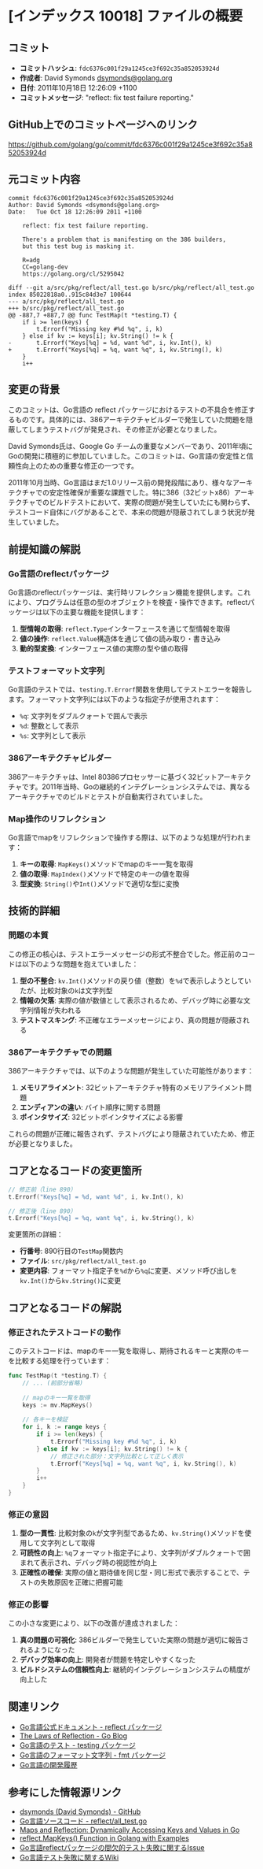 # [インデックス 10018] ファイルの概要

## コミット

- **コミットハッシュ**: `fdc6376c001f29a1245ce3f692c35a852053924d`
- **作成者**: David Symonds <dsymonds@golang.org>
- **日付**: 2011年10月18日 12:26:09 +1100
- **コミットメッセージ**: "reflect: fix test failure reporting."

## GitHub上でのコミットページへのリンク

https://github.com/golang/go/commit/fdc6376c001f29a1245ce3f692c35a852053924d

## 元コミット内容

```
commit fdc6376c001f29a1245ce3f692c35a852053924d
Author: David Symonds <dsymonds@golang.org>
Date:   Tue Oct 18 12:26:09 2011 +1100

    reflect: fix test failure reporting.
    
    There's a problem that is manifesting on the 386 builders,
    but this test bug is masking it.
    
    R=adg
    CC=golang-dev
    https://golang.org/cl/5295042

diff --git a/src/pkg/reflect/all_test.go b/src/pkg/reflect/all_test.go
index 85022818a0..915c84d3e7 100644
--- a/src/pkg/reflect/all_test.go
+++ b/src/pkg/reflect/all_test.go
@@ -887,7 +887,7 @@ func TestMap(t *testing.T) {
 	if i >= len(keys) {
 		t.Errorf("Missing key #%d %q", i, k)
 	} else if kv := keys[i]; kv.String() != k {
-		t.Errorf("Keys[%q] = %d, want %d", i, kv.Int(), k)
+		t.Errorf("Keys[%q] = %q, want %q", i, kv.String(), k)
 	}
 	i++
```

## 変更の背景

このコミットは、Go言語の reflect パッケージにおけるテストの不具合を修正するものです。具体的には、386アーキテクチャビルダーで発生していた問題を隠蔽してしまうテストバグが発見され、その修正が必要となりました。

David Symonds氏は、Google Go チームの重要なメンバーであり、2011年頃にGoの開発に積極的に参加していました。このコミットは、Go言語の安定性と信頼性向上のための重要な修正の一つです。

2011年10月当時、Go言語はまだ1.0リリース前の開発段階にあり、様々なアーキテクチャでの安定性確保が重要な課題でした。特に386（32ビットx86）アーキテクチャでのビルドテストにおいて、実際の問題が発生していたにも関わらず、テストコード自体にバグがあることで、本来の問題が隠蔽されてしまう状況が発生していました。

## 前提知識の解説

### Go言語のreflectパッケージ

Go言語のreflectパッケージは、実行時リフレクション機能を提供します。これにより、プログラムは任意の型のオブジェクトを検査・操作できます。reflectパッケージは以下の主要な機能を提供します：

1. **型情報の取得**: `reflect.Type`インターフェースを通じて型情報を取得
2. **値の操作**: `reflect.Value`構造体を通じて値の読み取り・書き込み
3. **動的型変換**: インターフェース値の実際の型や値の取得

### テストフォーマット文字列

Go言語のテストでは、`testing.T.Errorf`関数を使用してテストエラーを報告します。フォーマット文字列には以下のような指定子が使用されます：

- `%q`: 文字列をダブルクォートで囲んで表示
- `%d`: 整数として表示  
- `%s`: 文字列として表示

### 386アーキテクチャビルダー

386アーキテクチャは、Intel 80386プロセッサーに基づく32ビットアーキテクチャです。2011年当時、Goの継続的インテグレーションシステムでは、異なるアーキテクチャでのビルドとテストが自動実行されていました。

### Map操作のリフレクション

Go言語でmapをリフレクションで操作する際は、以下のような処理が行われます：

1. **キーの取得**: `MapKeys()`メソッドでmapのキー一覧を取得
2. **値の取得**: `MapIndex()`メソッドで特定のキーの値を取得
3. **型変換**: `String()`や`Int()`メソッドで適切な型に変換

## 技術的詳細

### 問題の本質

この修正の核心は、テストエラーメッセージの形式不整合でした。修正前のコードは以下のような問題を抱えていました：

1. **型の不整合**: `kv.Int()`メソッドの戻り値（整数）を`%d`で表示しようとしていたが、比較対象の`k`は文字列型
2. **情報の欠落**: 実際の値が数値として表示されるため、デバッグ時に必要な文字列情報が失われる
3. **テストマスキング**: 不正確なエラーメッセージにより、真の問題が隠蔽される

### 386アーキテクチャでの問題

386アーキテクチャでは、以下のような問題が発生していた可能性があります：

1. **メモリアライメント**: 32ビットアーキテクチャ特有のメモリアライメント問題
2. **エンディアンの違い**: バイト順序に関する問題
3. **ポインタサイズ**: 32ビットポインタサイズによる影響

これらの問題が正確に報告されず、テストバグにより隠蔽されていたため、修正が必要となりました。

## コアとなるコードの変更箇所

```go
// 修正前（line 890）
t.Errorf("Keys[%q] = %d, want %d", i, kv.Int(), k)

// 修正後（line 890）
t.Errorf("Keys[%q] = %q, want %q", i, kv.String(), k)
```

変更箇所の詳細：
- **行番号**: 890行目の`TestMap`関数内
- **ファイル**: `src/pkg/reflect/all_test.go`
- **変更内容**: フォーマット指定子を`%d`から`%q`に変更、メソッド呼び出しを`kv.Int()`から`kv.String()`に変更

## コアとなるコードの解説

### 修正されたテストコードの動作

このテストコードは、mapのキー一覧を取得し、期待されるキーと実際のキーを比較する処理を行っています：

```go
func TestMap(t *testing.T) {
    // ... (前部分省略)
    
    // mapのキー一覧を取得
    keys := mv.MapKeys()
    
    // 各キーを検証
    for i, k := range keys {
        if i >= len(keys) {
            t.Errorf("Missing key #%d %q", i, k)
        } else if kv := keys[i]; kv.String() != k {
            // 修正された部分：文字列比較として正しく表示
            t.Errorf("Keys[%q] = %q, want %q", i, kv.String(), k)
        }
        i++
    }
}
```

### 修正の意図

1. **型の一貫性**: 比較対象の`k`が文字列型であるため、`kv.String()`メソッドを使用して文字列として取得
2. **可読性の向上**: `%q`フォーマット指定子により、文字列がダブルクォートで囲まれて表示され、デバッグ時の視認性が向上
3. **正確性の確保**: 実際の値と期待値を同じ型・同じ形式で表示することで、テストの失敗原因を正確に把握可能

### 修正の影響

この小さな変更により、以下の改善が達成されました：

1. **真の問題の可視化**: 386ビルダーで発生していた実際の問題が適切に報告されるようになった
2. **デバッグ効率の向上**: 開発者が問題を特定しやすくなった
3. **ビルドシステムの信頼性向上**: 継続的インテグレーションシステムの精度が向上した

## 関連リンク

- [Go言語公式ドキュメント - reflect パッケージ](https://pkg.go.dev/reflect)
- [The Laws of Reflection - Go Blog](https://go.dev/blog/laws-of-reflection)
- [Go言語のテスト - testing パッケージ](https://pkg.go.dev/testing)
- [Go言語のフォーマット文字列 - fmt パッケージ](https://pkg.go.dev/fmt)
- [Go言語の開発履歴](https://go.dev/doc/devel/release)

## 参考にした情報源リンク

- [dsymonds (David Symonds) - GitHub](https://github.com/dsymonds)
- [Go言語ソースコード - reflect/all_test.go](https://go.dev/src/reflect/all_test.go)
- [Maps and Reflection: Dynamically Accessing Keys and Values in Go](https://www.slingacademy.com/article/maps-and-reflection-dynamically-accessing-keys-and-values-in-go/)
- [reflect.MapKeys() Function in Golang with Examples](https://www.geeksforgeeks.org/reflect-mapkeys-function-in-golang-with-examples/)
- [Go言語reflectパッケージの間欠的テスト失敗に関するIssue](https://github.com/golang/go/issues/1782)
- [Go言語テスト失敗に関するWiki](https://go.dev/wiki/TestFailures)